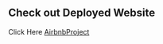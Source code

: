 
## Check out Deployed Website

Click Here <a href="https://airbnb-project-seven.vercel.app/">AirbnbProject</a>
